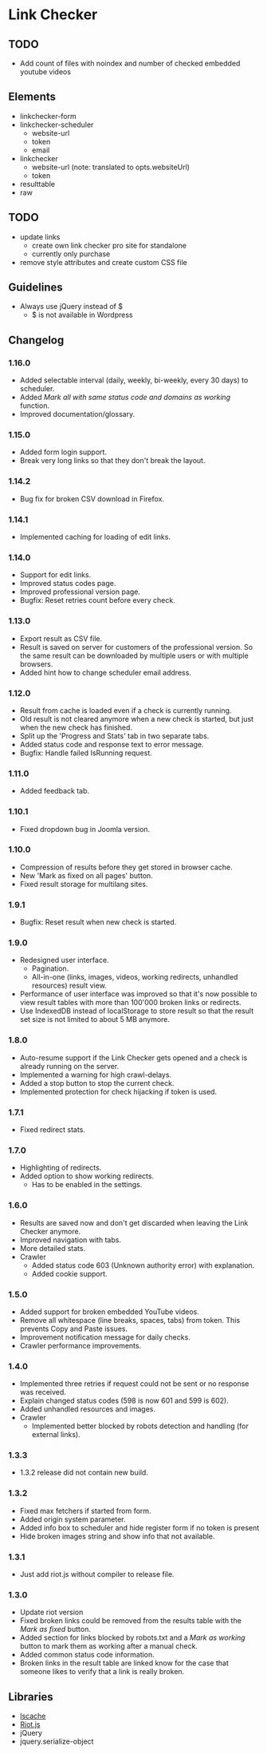 # Link Checker

## TODO
- Add count of files with noindex and number of checked embedded youtube videos

## Elements
- linkchecker-form
- linkchecker-scheduler
	- website-url
	- token
	- email
- linkchecker
	- website-url (note: translated to opts.websiteUrl)
	- token
- resulttable
- raw

## TODO
- update links
	- create own link checker pro site for standalone
	- currently only purchase
- remove style attributes and create custom CSS file

## Guidelines
- Always use jQuery instead of $
	- $ is not available in Wordpress

## Changelog

### 1.16.0
- Added selectable interval (daily, weekly, bi-weekly, every 30 days) to scheduler.
- Added _Mark all with same status code and domains as working_ function.
- Improved documentation/glossary.

### 1.15.0
- Added form login support.
- Break very long links so that they don't break the layout.

### 1.14.2
- Bug fix for broken CSV download in Firefox.

### 1.14.1
- Implemented caching for loading of edit links.

### 1.14.0
- Support for edit links.
- Improved status codes page.
- Improved professional version page.
- Bugfix: Reset retries count before every check.

### 1.13.0
- Export result as CSV file.
- Result is saved on server for customers of the professional version. So the same result can be downloaded by multiple users or with multiple browsers.
- Added hint how to change scheduler email address.

### 1.12.0
- Result from cache is loaded even if a check is currently running.
- Old result is not cleared anymore when a new check is started, but just when the new check has finished.
- Split up the 'Progress and Stats' tab in two separate tabs.
- Added status code and response text to error message.
- Bugfix: Handle failed IsRunning request.

### 1.11.0
- Added feedback tab.

### 1.10.1
- Fixed dropdown bug in Joomla version.

### 1.10.0
- Compression of results before they get stored in browser cache.
- New 'Mark as fixed on all pages' button.
- Fixed result storage for multilang sites.

### 1.9.1
- Bugfix: Reset result when new check is started.

### 1.9.0
- Redesigned user interface.
	- Pagination.
	- All-in-one (links, images, videos, working redirects, unhandled resources) result view.
- Performance of user interface was improved so that it's now possible to view result tables with more than 100'000 broken links or redirects.
- Use IndexedDB instead of localStorage to store result so that the result set size is not limited to about 5 MB anymore.

### 1.8.0
- Auto-resume support if the Link Checker gets opened and a check is already running on the server.
- Implemented a warning for high crawl-delays.
- Added a stop button to stop the current check.
- Implemented protection for check hijacking if token is used.

### 1.7.1
- Fixed redirect stats.

### 1.7.0
- Highlighting of redirects.
- Added option to show working redirects.
	- Has to be enabled in the settings.

### 1.6.0
- Results are saved now and don't get discarded when leaving the Link Checker anymore.
- Improved navigation with tabs.
- More detailed stats.
- Crawler
	- Added status code 603 (Unknown authority error) with explanation.
	- Added cookie support.

### 1.5.0
- Added support for broken embedded YouTube videos.
- Remove all whitespace (line breaks, spaces, tabs) from token. This prevents Copy and Paste issues.
- Improvement notification message for daily checks.
- Crawler performance improvements.

### 1.4.0
- Implemented three retries if request could not be sent or no response was received.
- Explain changed status codes (598 is now 601 and 599 is 602).
- Added unhandled resources and images.
- Crawler
	- Implemented better blocked by robots detection and handling (for external links).

### 1.3.3
- 1.3.2 release did not contain new build.

### 1.3.2
- Fixed max fetchers if started from form.
- Added origin system parameter.
- Added info box to scheduler and hide register form if no token is present
- Hide broken images string and show info that not available.

### 1.3.1
- Just add riot.js without compiler to release file.

### 1.3.0
- Update riot version
- Fixed broken links could be removed from the results table with the _Mark as fixed_ button. 
- Added section for links blocked by robots.txt and a _Mark as working_ button to mark them as working after a manual check.
- Added common status code information.
- Broken links in the result table are linked know for the case that someone likes to verify that a link is really broken.

## Libraries
- [lscache](https://github.com/pamelafox/lscache)
- [Riot.js](http://riotjs.com/)
- jQuery
- jquery.serialize-object
